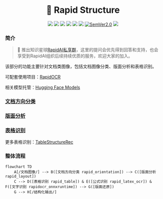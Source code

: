 <div align="center">
  <div align="center">
    <h1><b>📃 Rapid Structure</b></h1>
  </div>

<a href="https://swhl-rapidstructuredemo.hf.space" target="_blank"><img src="https://img.shields.io/badge/%F0%9F%A4%97-Online Demo-blue"></a>
<a href=""><img src="https://img.shields.io/badge/Python->=3.6,<3.12-aff.svg"></a>
<a href=""><img src="https://img.shields.io/badge/OS-Linux%2C%20Win%2C%20Mac-pink.svg"></a>
<a href="https://pepy.tech/project/rapid-layout"><img src="https://static.pepy.tech/personalized-badge/rapid-layout?period=total&units=abbreviation&left_color=grey&right_color=blue&left_text=rapid-layout"></a>
<a href="https://pepy.tech/project/rapid-orientation"><img src="https://static.pepy.tech/personalized-badge/rapid-orientation?period=total&units=abbreviation&left_color=grey&right_color=blue&left_text=rapid-orientation"></a>
<a href="https://pepy.tech/project/rapid-table"><img src="https://static.pepy.tech/personalized-badge/rapid-table?period=total&units=abbreviation&left_color=grey&right_color=blue&left_text=rapid-table"></a>
<a href="https://semver.org/"><img alt="SemVer2.0" src="https://img.shields.io/badge/SemVer-2.0-brightgreen"></a>
<a href="https://github.com/psf/black"><img src="https://img.shields.io/badge/code%20style-black-000000.svg"></a>

</div>

### 简介
> 🎉 推出知识星球[RapidAI私享群](https://t.zsxq.com/0duLBZczw)，这里的提问会优先得到回答和支持，也会享受到RapidAI组织后续持续优质的服务，欢迎大家的加入。

该部分的功能主要针对文档类图像，包括文档图像分类、版面分析和表格识别。

可配套使用项目：[RapidOCR](https://github.com/RapidAI/RapidOCR)

相关模型托管：[Hugging Face Models](https://huggingface.co/SWHL/RapidStructure)

### [文档方向分类](./docs/README_Orientation.md)
### [版面分析](./docs/README_Layout.md)
### [表格识别](./docs/README_Table.md)
更多表格识别：[TableStructureRec](https://github.com/RapidAI/TableStructureRec)

### 整体流程
```mermaid
flowchart TD
    A[/文档图像/] --> B([文档方向分类 rapid_orientation]) --> C([版面分析 rapid_layout])
    C --> D([表格识别 rapid_table]) & E([公式识别 rapid_latex_ocr]) & F([文字识别 rapidocr_onnxruntime]) --> G([版面还原])
    G --> H[/结构化输出/]
```
